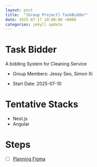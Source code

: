 ```yaml
---
layout: post
title:  "[Group Project] TaskBidder"
date: 2025-07-17 10:00:00 +0000
categories: jekyll update
---
```

# Task Bidder

A bidding System for Cleaning Service

- Group Members: Jessy Seo, Simon Xi

- Start Date: 2025-07-10

# Tentative Stacks
- Nest.js
- Angular

# Steps
- [ ] <a href="https://www.figma.com/design/LCz6A7GaqoH8tFNWGO9UfF/TaskBidder---Plan?node-id=38-2&t=WcXeXjBtMeRtXjGo-1" target="_blank" rel="noopener noreferrer">Planning Figma</a>